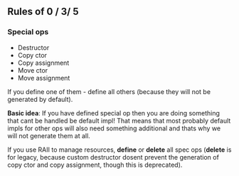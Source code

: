 ## Rules of 0 / 3/ 5

### Special ops

- Destructor
- Copy ctor
- Copy assignment
- Move ctor
- Move assignment

If you define one of them - define all others (because they will not be generated by default).

**Basic idea**:
If you have defined special op then you are doing something that cant be handled be default impl! That means that 
most probably default impls for other ops will also need something additional and thats why we will not generate them at all.

If you use RAII to manage resources, **define** or **delete** all spec ops (**delete** is for legacy, because custom destructor dosent prevent the generation of copy ctor and copy assignment, though this is deprecated).